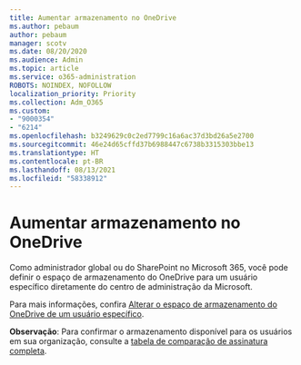 ```yaml
---
title: Aumentar armazenamento no OneDrive
ms.author: pebaum
author: pebaum
manager: scotv
ms.date: 08/20/2020
ms.audience: Admin
ms.topic: article
ms.service: o365-administration
ROBOTS: NOINDEX, NOFOLLOW
localization_priority: Priority
ms.collection: Adm_O365
ms.custom:
- "9000354"
- "6214"
ms.openlocfilehash: b3249629c0c2ed7799c16a6ac37d3bd26a5e2700
ms.sourcegitcommit: 46e24d65cffd37b6988447c6738b3315303bbe13
ms.translationtype: HT
ms.contentlocale: pt-BR
ms.lasthandoff: 08/13/2021
ms.locfileid: "58338912"
---
```

# <a name="increase-onedrive-storage"></a>Aumentar armazenamento no OneDrive

Como administrador global ou do SharePoint no Microsoft 365, você pode definir o espaço de armazenamento do OneDrive para um usuário específico diretamente do centro de administração da Microsoft.  

Para mais informações, confira [Alterar o espaço de armazenamento do OneDrive de um usuário específico](https://docs.microsoft.com/onedrive/change-user-storage).

**Observação**: Para confirmar o armazenamento disponível para os usuários em sua organização, consulte a [tabela de comparação de assinatura completa](https://go.microsoft.com/fwlink/?linkid=2139145). 